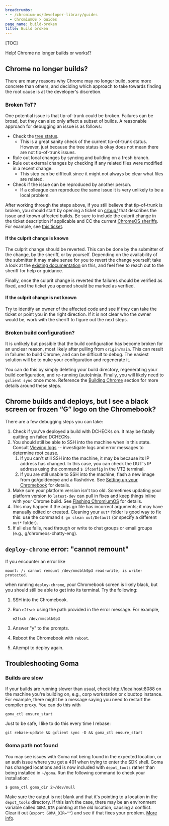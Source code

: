```yaml
---
breadcrumbs:
- - /chromium-os/developer-library/guides
  - ChromiumOS > Guides
page_name: build-broken
title: Build broken
---
```


[TOC]

Help! Chrome no longer builds or works!?

## Chrome no longer builds?

There are many reasons why Chrome may no longer build, some more concrete than
others, and deciding which approach to take towards finding the root cause is at
the developer's discretion.

### Broken ToT?

One potential issue is that tip-of-trunk could be broken. Failures can be broad,
but they can also only affect a subset of builds. A reasonable approach for
debugging an issue is as follows:

*   Check the [tree status](https://chromiumos-status.appspot.com/).
    *   This is a great sanity check of the current tip-of-trunk status.
        However, just because the tree status is okay does not mean there are
        not tip-of-trunk issues.
*   Rule out local changes by syncing and building on a fresh branch.
*   Rule out external changes by checking if any related files were modified in
    a recent change.
    *   This step can be difficult since it might not always be clear what files
        are related.
*   Check if the issue can be reproduced by another person.
    *   If a colleague can reproduce the same issue it is very unlikely to be a
        local problem.

After working through the steps above, if you still believe that tip-of-trunk is
broken, you should start by opening a ticket on [crbug/](http://crbug/) that
describes the issue and known affected builds. Be sure to include the culprit
change in the ticket description if applicable and CC the current
[ChromeOS sheriffs](http://go/chromecals). For example, see
[this ticket](http://crbug/1221630).

#### If the culprit change is known

The culprit change should be reverted. This can be done by the submitter of the
change, by the sheriff, or by yourself. Depending on the availability of the
submitter it may make sense for you to revert the change yourself; take a look
at the
[existing documentation](http://go/cros-sheriff-ref#how-can-i-revert-a-commit)
on this, and feel free to reach out to the sheriff for help or guidance.

Finally, once the culprit change is reverted the failures should be verified as
fixed, and the ticket you opened should be marked as verified.

#### If the culprit change is not known

Try to identify an owner of the affected code and see if they can take the
ticket or point you in the right direction. If it is not clear who the owner
would be, work with the sheriff to figure out the next steps.

### Broken build configuration?

It is unlikely but possible that the build configuration has become broken for
an unclear reason, most likely after pulling from `origin/main`. This can result
in failures to build Chrome, and can be difficult to debug. The easiest solution
will be to nuke your configuration and regenerate it.

You can do this by simply deleting your build directory, regenerating your build
configuration, and re-running (auto)ninja. Finally, you will likely need to
`gclient sync` once more. Reference the
[Building Chrome](/chromium-os/developer-library/getting-started) section for more details around
these steps.

## Chrome builds and deploys, but I see a black screen or frozen “G” logo on the Chromebook?

There are a few debugging steps you can take:

1.  Check if you’ve deployed a build with DCHECKs on. It may be fatally quitting
    on failed DCHECKs.
2.  You should still be able to SSH into the machine when in this state. Consult
    [Viewing logs](/chromium-os/developer-library/guides/logging/logging) -- investigate logs and
    error messages to determine root cause.
    1. If you can't still SSH into the machine, it may be because its IP
       address has changed. In this case, you can check the DUT's IP address
       using the command `$ ifconfig` in the VT2 terminal.
    2. If you are still unable to SSH into the machine, flash a new image from
       go/goldeneye and a flashdrive. See
       [Setting up your Chromebook](/chromium-os/developer-library/getting-started) for details.
3.  Make sure your platform version isn't too old. Sometimes updating your
    platform version to `latest-dev` can pull in fixes and keep things inline
    with your Chrome build. See [Flashing ChromiumOS](/chromium-os/developer-library/guides/device/flashing-chromiumos)
    for details.
4.  This may happen if the args.gn file has incorrect arguments; it may have
    manually edited or created. Cleaning your `out*` folder is good way to fix
    this: use the command `$ gn clean out/Default` (or specify a different
    `out*` folder).
5.  If all else fails, read through or write to chat groups or email groups
    (e.g., g/chromeos-chatty-eng).

## `deploy-chrome` error: "cannot remount"

If you encounter an error like

```
mount: /: cannot remount /dev/mmcblk0p3 read-write, is write-protected.
```

when running `deploy-chrome`, your Chromebook screen is likely black, but you
should still be able to get into its terminal. Try the following:

1.  SSH into the Chromebook.
2.  Run `e2fsck` using the path provided in the error message. For example,

    ```
    e2fsck /dev/mmcblk0p3
    ```

3.  Answer "y" to the prompts.

4.  Reboot the Chromebook with `reboot`.

5.  Attempt to deploy again.

## Troubleshooting Goma

### Builds are slow

If your builds are running slower than usual, check http://localhost:8088 on the
machine you're building on, e.g., corp workstation or cloudtop instance. For
example, there might be a message saying you need to restart the compiler proxy.
You can do this with

```
goma_ctl ensure_start
```
Just to be safe, I like to do this every time I rebase:

```
git rebase-update && gclient sync -D && goma_ctl ensure_start
```

### Goma path not found

You may see issues with Goma not being found in the expected location, or an
auth issue where you get a 401 when trying to enter the SDK shell. Goma has
changed locations and is now included with `depot_tools` rather than being
installed in `~/goma`. Run the following command to check your installation:

```shell
$ goma_ctl goma_dir 2>/dev/null
```

Make sure the output is not blank and that it's pointing to a location in the
`depot_tools` directory. If this isn't the case, there may be an environment
variable called `GOMA_DIR` pointing at the old location, causing a conflict.
Clear it out (`export GOMA_DIR=""`) and see if that fixes your problem.
[More info](https://g3doc.corp.google.com/devtools/goma/g3doc/how-to-use-goma/how-to-build-chrome-with-goma.md).